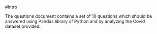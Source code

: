 #Intro

The questions document contains a set of 10 questions which should be answered using Pandas library of Python and by analyzing the Covid dataset provided.
